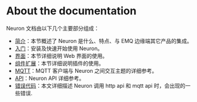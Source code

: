 # About the documentation

Neuron 文档由以下几个主要部分组成：

* [简介](./introduction.md)：本节概述了 Neuron 是什么、特点、与 EMQ 边缘端其它产品的集成。
* [入门](./getting-started/installation.md)：安装及快速开始使用 Neuron。
* [界面](./dashboard-operation/login.md)：本节详细说明 Web 界面的使用。
* [组件扩展](./module-plugins/module-list.md)：本节详细说明插件的使用。
* [MQTT](./mqtt.md)：MQTT 客户端与 Neuron 之间交互主题的详细参考。
* [API](./api.md)：Neuron API 详细参考。
* [错误代码](./error-code.md)：本文详细描述 Neuron 调用 http api 和 mqtt api 时，会出现的一些错误.
